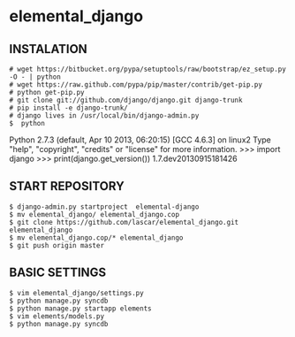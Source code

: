 elemental_django
================
INSTALATION
----------
    # wget https://bitbucket.org/pypa/setuptools/raw/bootstrap/ez_setup.py -O - | python
    # wget https://raw.github.com/pypa/pip/master/contrib/get-pip.py
    # python get-pip.py
    # git clone git://github.com/django/django.git django-trunk
    # pip install -e django-trunk/
    # django lives in /usr/local/bin/django-admin.py
    $  python
Python 2.7.3 (default, Apr 10 2013, 06:20:15) 
[GCC 4.6.3] on linux2
Type "help", "copyright", "credits" or "license" for more information.
    >>> import django
    >>> print(django.get_version())
1.7.dev20130915181426

START REPOSITORY
---------------
    $ django-admin.py startproject  elemental-django
    $ mv elemental_django/ elemental_django.cop
    $ git clone https://github.com/lascar/elemental_django.git elemental_django
    $ mv elemental_django.cop/* elemental_django
    $ git push origin master
BASIC SETTINGS
--------------
    $ vim elemental_django/settings.py
    $ python manage.py syncdb
    $ python manage.py startapp elements
    $ vim elements/models.py
    $ python manage.py syncdb
